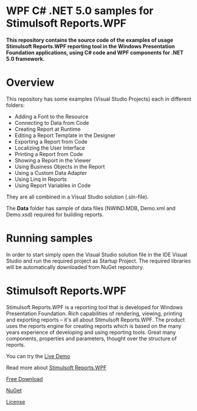 # WPF C# .NET 5.0 samples for Stimulsoft Reports.WPF

#### This repository contains the source code of the examples of usage Stimulsoft Reports.WPF reporting tool in the Windows Presentation Foundation applications, using C# code and WPF components for .NET 5.0 framework.

# Overview
This repository has some examples (Visual Studio Projects) each in different folders:
* Adding a Font to the Resource
* Connecting to Data from Code
* Creating Report at Runtime
* Editing a Report Template in the Designer
* Exporting a Report from Code
* Localizing the User Interface
* Printing a Report from Code
* Showing a Report in the Viewer
* Using Business Objects in the Report
* Using a Custom Data Adapter
* Using Linq in Reports
* Using Report Variables in Code

They are all combined in a Visual Studio solution (.sln-file).

The **Data** folder has sample of data files (NWIND.MDB, Demo.xml and Demo.xsd) required for building reports.

# Running samples
In order to start simply open the Visual Studio solution file in the IDE Visual Studio and run the required project as Startup Project. The required libraries will be automatically downloaded from NuGet repository.

# Stimulsoft Reports.WPF
Stimulsoft Reports.WPF is a reporting tool that is developed for Windows Presentation Foundation. Rich capabilities of rendering, viewing, printing and exporting reports – it's all about Stimulsoft Reports.WPF. The product uses the reports engine for creating reports which is based on the many years experience of developing and using reporting tools. Great many components, properties and parameters, thought over the structure of reports.

You can try the [Live Demo](http://demo.stimulsoft.com/#Net)

Read more about [Stimulsoft Reports.WPF](https://www.stimulsoft.com/en/products/reports-wpf)

[Free Download](https://www.stimulsoft.com/en/downloads)

[NuGet](https://www.nuget.org/packages/Stimulsoft.Reports.Wpf)

[License](LICENSE.md)
